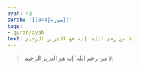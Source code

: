 ```yaml
---
ayah: 42
surah: '[[044|سورة]]'
tags:
- quran/ayah
text: إلا من رحم الله ۚ إنه هو العزيز الرحيم
---
```

> إلا من رحم الله ۚ إنه هو العزيز الرحيم
